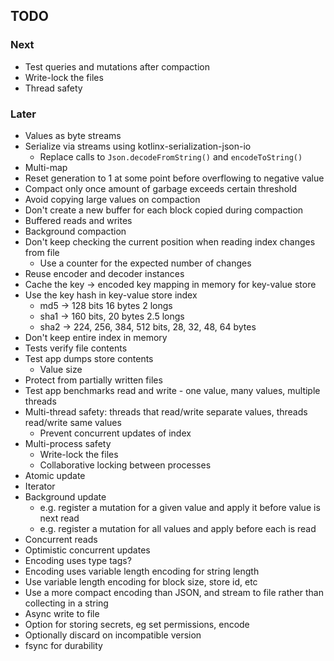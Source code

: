 ## TODO

### Next

- Test queries and mutations after compaction
- Write-lock the files
- Thread safety

### Later

- Values as byte streams
- Serialize via streams using kotlinx-serialization-json-io
  - Replace calls to `Json.decodeFromString()` and `encodeToString()`
- Multi-map
- Reset generation to 1 at some point before overflowing to negative value
- Compact only once amount of garbage exceeds certain threshold
- Avoid copying large values on compaction
- Don't create a new buffer for each block copied during compaction
- Buffered reads and writes
- Background compaction
- Don't keep checking the current position when reading index changes from file
  - Use a counter for the expected number of changes
- Reuse encoder and decoder instances
- Cache the key -> encoded key mapping in memory for key-value store
- Use the key hash in key-value store index
  - md5 -> 128 bits 16 bytes 2 longs
  - sha1 -> 160 bits, 20 bytes 2.5 longs
  - sha2 -> 224, 256, 384, 512 bits, 28, 32, 48, 64 bytes
- Don't keep entire index in memory
- Tests verify file contents
- Test app dumps store contents
  - Value size
- Protect from partially written files
- Test app benchmarks read and write - one value, many values, multiple threads
- Multi-thread safety: threads that read/write separate values, threads read/write same values
  - Prevent concurrent updates of index
- Multi-process safety
  - Write-lock the files
  - Collaborative locking between processes
- Atomic update
- Iterator
- Background update
  - e.g. register a mutation for a given value and apply it before value is next read
  - e.g. register a mutation for all values and apply before each is read
- Concurrent reads
- Optimistic concurrent updates
- Encoding uses type tags?
- Encoding uses variable length encoding for string length
- Use variable length encoding for block size, store id, etc
- Use a more compact encoding than JSON, and stream to file rather than collecting in a string
- Async write to file
- Option for storing secrets, eg set permissions, encode
- Optionally discard on incompatible version
- fsync for durability
